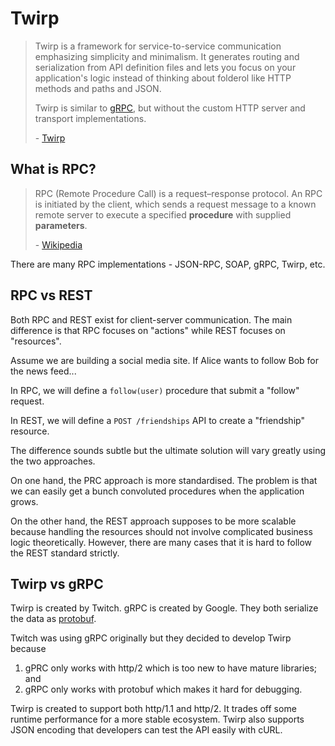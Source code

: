 # Twirp

> Twirp is a framework for service-to-service communication emphasizing
> simplicity and minimalism. It generates routing and serialization from API
> definition files and lets you focus on your application's logic instead of
> thinking about folderol like HTTP methods and paths and JSON.
>
> Twirp is similar to [gRPC](http://www.grpc.io/), but without the custom HTTP
> server and transport implementations.
>
> \- [Twirp](https://github.com/twitchtv/twirp)

## What is RPC?

> RPC (Remote Procedure Call) is a request–response protocol. An RPC is
> initiated by the client, which sends a request message to a known remote
> server to execute a specified **procedure** with supplied **parameters**.
>
> \- [Wikipedia](https://en.wikipedia.org/wiki/Remote_procedure_call)

There are many RPC implementations - JSON-RPC, SOAP, gRPC, Twirp, etc.

## RPC vs REST

Both RPC and REST exist for client-server communication. The main difference is
that RPC focuses on "actions" while REST focuses on "resources".

Assume we are building a social media site. If Alice wants to
follow Bob for the news feed...

In RPC, we will define a `follow(user)` procedure that submit a "follow" request.

In REST, we will define a `POST /friendships` API to create a "friendship"
resource.

The difference sounds subtle but the ultimate solution will vary greatly using
the two approaches.

On one hand, the PRC approach is more standardised. The problem is that we can
easily get a bunch convoluted procedures when the application grows.

On the other hand, the REST approach supposes to be more scalable because
handling the resources should not involve complicated business logic
theoretically. However, there are many cases that it is hard to follow the REST
standard strictly.

## Twirp vs gRPC

Twirp is created by Twitch. gRPC is created by Google. They both serialize the
data as [protobuf](https://developers.google.com/protocol-buffers).

Twitch was using gRPC originally but they decided to develop Twirp because

1. gPRC only works with http/2 which is too new to have mature libraries; and
2. gRPC only works with protobuf which makes it hard for debugging.

Twirp is created to support both http/1.1 and http/2. It trades off some
runtime performance for a more stable ecosystem. Twirp also supports JSON
encoding that developers can test the API easily with cURL.

